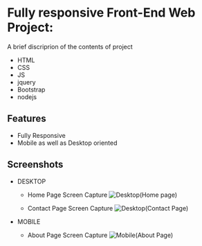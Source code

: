# Fully responsive Front-End Web Project:

A brief discriprion of the contents of project

 - HTML
 - CSS
 - JS
 - jquery
 - Bootstrap
 - nodejs

## Features
 - Fully Responsive
 - Mobile as well as Desktop oriented

## Screenshots

- DESKTOP
  
  - Home Page Screen Capture
    ![Desktop(Home page)](https://user-images.githubusercontent.com/78895758/193917898-ec7603eb-d195-4769-8c25-e31cbe3af062.jpeg)


  - Contact Page Screen Capture
    ![Desktop(Contact Page)](https://user-images.githubusercontent.com/78895758/193918098-443c4b8d-316d-48eb-85ca-3a51e2c600a5.jpeg)

- MOBILE
  
  - About Page Screen Capture
    ![Mobile(About Page)](https://user-images.githubusercontent.com/78895758/193919048-a7893318-543b-404e-93d8-1e287e6de96d.jpeg)

  